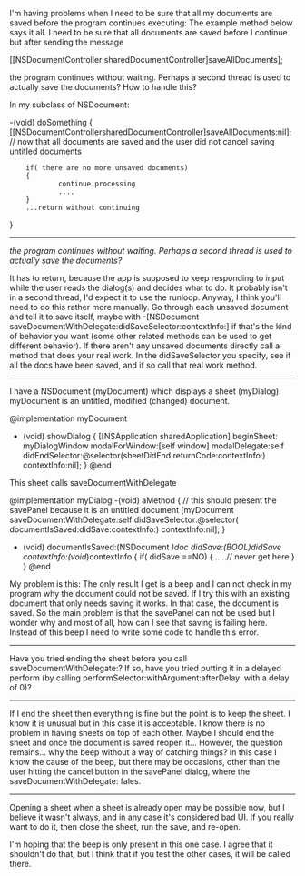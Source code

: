 I'm having problems when I need to be sure that all my documents are saved before the program continues executing:
The example method below says it all. 
I need to be sure that all documents are saved before I continue but after sending the message
    
[[NSDocumentController sharedDocumentController]saveAllDocuments];

the program continues without waiting. Perhaps a second thread is used to actually save the documents?
How to handle this?

In my subclass of NSDocument:

    
-(void) doSomething
{
        [[NSDocumentControllersharedDocumentController]saveAllDocuments:nil];
        // now that all documents are saved and the user did not cancel saving untitled documents

        if( there are no more unsaved documents)
        {
                continue processing
                ....
        }
        ...return without continuing
}  


----

*the program continues without waiting. Perhaps a second thread is used to actually save the documents?*

It has to return, because the app is supposed to keep responding to input while the user reads the dialog(s) and decides what to do.  It probably isn't in a second thread, I'd expect it to use the runloop.  Anyway, I think you'll need to do this rather more manually.  Go through each unsaved document and tell it to save itself, maybe with     -[NSDocument saveDocumentWithDelegate:didSaveSelector:contextInfo:] if that's the kind of behavior you want (some other related methods can be used to get different behavior).  If there aren't any unsaved documents directly call a method that does your real work.  In the didSaveSelector you specify, see if all the docs have been saved, and if so call that real work method.

----

I have a NSDocument (myDocument) which displays a sheet (myDialog).
myDocument is an untitled, modified (changed) document.

    
@implementation myDocument
- (void) showDialog
{
	[[NSApplication sharedApplication] beginSheet: myDialogWindow 
				modalForWindow:[self window] modalDelegate:self 
				didEndSelector:@selector(sheetDidEnd:returnCode:contextInfo:) contextInfo:nil];
}
@end


This sheet calls saveDocumentWithDelegate

    
@implementation myDialog
-(void) aMethod
{
	// this should present the savePanel because it is an untitled document
	[myDocument saveDocumentWithDelegate:self didSaveSelector:@selector( documentIsSaved:didSave:contextInfo:) contextInfo:nil];
}

- (void) documentIsSaved:(NSDocument *)doc didSave:(BOOL)didSave contextInfo:(void*)contextInfo
{
	if( didSave ==NO)
	{
		.....// never get here 
	}
}
@end


My problem is this:
The only result I get is a beep and I can not check in my program why the document could not be saved.
If I try this with an existing document that only needs saving it works. In that case, the document is saved.
So the main problem is that the savePanel can not be used but I wonder why and most of all, how can I see that saving is failing here.
Instead of this beep I need to write some code to handle this error.

----

Have you tried ending the sheet before you call     saveDocumentWithDelegate:? If so, have you tried putting it in a delayed perform (by calling     performSelector:withArgument:afterDelay: with a delay of 0)?

----

If I end the sheet then everything is fine but the point is to keep the sheet. I know it is unusual but in this case it is acceptable.
I know there is no problem in having sheets on top of each other.
Maybe I should end the sheet and once the document is saved reopen it...
However, the question remains... why the beep without a way of catching things?
In this case I know the cause of the beep, but there may be occasions, other than the user hitting the cancel button in the savePanel dialog, where the saveDocumentWithDelegate: fales.

----

Opening a sheet when a sheet is already open may be possible now, but I believe it wasn't always, and in any case it's considered bad UI. If you really want to do it, then close the sheet, run the save, and re-open.

I'm hoping that the beep is only present in this one case. I agree that it shouldn't do that, but I think that if you test the other cases, it will be called there.

